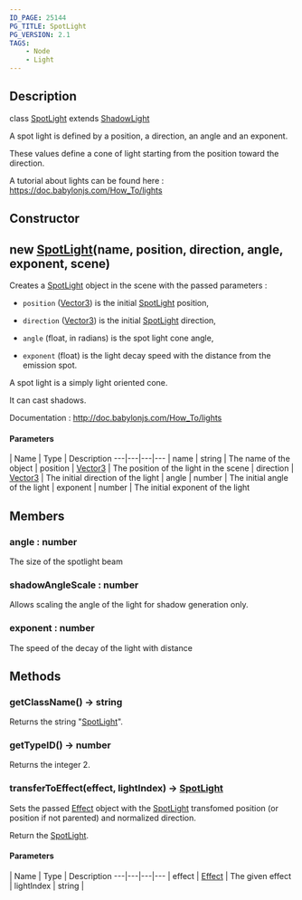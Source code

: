```yaml
---
ID_PAGE: 25144
PG_TITLE: SpotLight
PG_VERSION: 2.1
TAGS:
    - Node
    - Light
---
```

## Description

class [SpotLight](/classes/3.0/SpotLight) extends [ShadowLight](/classes/3.0/ShadowLight)

A spot light is defined by a position, a direction, an angle and an exponent.

These values define a cone of light starting from the position toward the direction.

A tutorial about lights can be found here : https://doc.babylonjs.com/How_To/lights

## Constructor

## new [SpotLight](/classes/3.0/SpotLight)(name, position, direction, angle, exponent, scene)

Creates a [SpotLight](/classes/3.0/SpotLight) object in the scene with the passed parameters :

- `position` ([Vector3](/classes/3.0/Vector3)) is the initial [SpotLight](/classes/3.0/SpotLight) position,

- `direction` ([Vector3](/classes/3.0/Vector3)) is the initial [SpotLight](/classes/3.0/SpotLight) direction,

- `angle` (float, in radians) is the spot light cone angle,

- `exponent` (float) is the light decay speed with the distance from the emission spot.

A spot light is a simply light oriented cone.

It can cast shadows.

Documentation : http://doc.babylonjs.com/How_To/lights

#### Parameters
 | Name | Type | Description
---|---|---|---
 | name | string |      The name of the object
 | position | [Vector3](/classes/3.0/Vector3) |      The position of the light in the scene
 | direction | [Vector3](/classes/3.0/Vector3) |      The initial direction of the light
 | angle | number |      The initial angle of the light
 | exponent | number |      The initial exponent of the light
## Members

### angle : number

The size of the spotlight beam

### shadowAngleScale : number

Allows scaling the angle of the light for shadow generation only.

### exponent : number

The speed of the decay of the light with distance

## Methods

### getClassName() &rarr; string

Returns the string "[SpotLight](/classes/3.0/SpotLight)".
### getTypeID() &rarr; number

Returns the integer 2.
### transferToEffect(effect, lightIndex) &rarr; [SpotLight](/classes/3.0/SpotLight)

Sets the passed [Effect](/classes/3.0/Effect) object with the [SpotLight](/classes/3.0/SpotLight) transfomed position (or position if not parented) and normalized direction.

Return the [SpotLight](/classes/3.0/SpotLight).

#### Parameters
 | Name | Type | Description
---|---|---|---
 | effect | [Effect](/classes/3.0/Effect) |      The given effect
 | lightIndex | string | 
